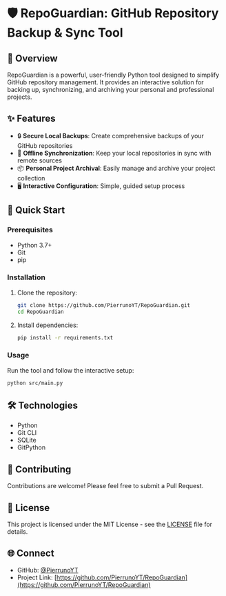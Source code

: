 # 🛡️ RepoGuardian: GitHub Repository Backup & Sync Tool

## 🌟 Overview

RepoGuardian is a powerful, user-friendly Python tool designed to simplify GitHub repository management. It provides an interactive solution for backing up, synchronizing, and archiving your personal and professional projects.

## ✨ Features

- 🔒 **Secure Local Backups**: Create comprehensive backups of your GitHub repositories
- 🔄 **Offline Synchronization**: Keep your local repositories in sync with remote sources
- 📦 **Personal Project Archival**: Easily manage and archive your project collection
- 🖥️ **Interactive Configuration**: Simple, guided setup process

## 🚀 Quick Start

### Prerequisites

- Python 3.7+
- Git
- pip

### Installation

1. Clone the repository:
   ```bash
   git clone https://github.com/PierrunoYT/RepoGuardian.git
   cd RepoGuardian
   ```

2. Install dependencies:
   ```bash
   pip install -r requirements.txt
   ```

### Usage

Run the tool and follow the interactive setup:
```bash
python src/main.py
```

## 🛠 Technologies

- Python
- Git CLI
- SQLite
- GitPython

## 🤝 Contributing

Contributions are welcome! Please feel free to submit a Pull Request.

## 📄 License

This project is licensed under the MIT License - see the [LICENSE](LICENSE) file for details.

## 🌐 Connect

- GitHub: [@PierrunoYT](https://github.com/PierrunoYT)
- Project Link: [https://github.com/PierrunoYT/RepoGuardian](https://github.com/PierrunoYT/RepoGuardian)
